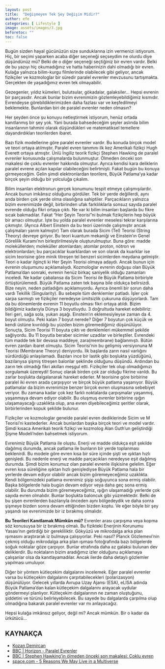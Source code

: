 ```yaml
---
layout: post
title:  "Değişmeyen Tek Şey Değişim Midir?"
author: efe
categories: [ Lifestyle ]
image: assets/images/3.jpg
beforetoc: ""
toc: false
---
```

Bugün sizden hayal gücünüzün size sunduklarına izin vermenizi istiyorum. Hiç, bir seçimi yaparken acaba diğer seçeneği seçseydim ne olurdu diye düşündünüz mü? Belki de o diğer seçeneği seçtiğiniz bir evren vardır. Belki de bu yazıyı hiç okumadığınız ve hatta haberinizin dahi olmadığı bir evren. Kulağa yalnızca bilim-kurgu filmlerinde olabilecek gibi geliyor, ancak fizikçiler ve kozmologlar bir süredir paralel evrenler mevzusunu tartışmakta. Gerçekten de yaşadığımız evren tek olmayabilir.

Gezegenler, yıldız kümeleri, bulutsular, gökadalar, galaksiler… Hepsi evrenin bir parçasıdır. Ancak bunlar bizim evrenimizin gözlemleyebildiğimiz kısmıdır. Evrendeyse görebildiklerimizden daha fazlası var ve keşfedilmeyi beklemekte. Bunlardan biri de paralel evrenler neden olmasın?

Her şeyden önce şu konuyu netleştirmek istiyorum, henüz ortada kanıtlanmış bir şey yok. Yani burada bahsedeceğim şeyler aslında bilim insanlarının tahmini olarak düşündükleri ve matematiksel temellere dayandırdıkları teorilerden ibaret. 

Bazı fizik modellerine göre paralel evrenler vardır. Bu konuda birçok model ve teori ortaya atılmıştır. Paralel evren tanımını ilk kez Amerikalı fizikçi Hugh Everett ortaya atmıştır. 
Ünlü İngiliz teorik fizikçi Stephen Hawking de paralel evrenler konusunda çalışmalarda bulunmuştur. Ölmeden önceki son makalesi de çoklu evrenler hakkında olmuştur. Ayrıca kendisi kara deliklerin paralel evrene açılan kapılar olabileceğini belirtmişti. Fakat bugün bu konuya girmeyeceğim. Gelin şimdi elektronlardan teorilere, Büyük Patlama’ya kadar birçok şeyin olduğu bir yolculuğa çıkalım.

Bilim insanları elektronun gerçek konumunu tespit etmeye çalışmışılardır. Ancak bunun imkânsız olduğunu gördüler. Tek bir yerde değillerdi, aynı anda birden çok yerde olma olasılığına sahiptiler. Parçacıkların yalnızca bizim evrenimizde değil, birbirinden ufak farklılıklarla sonsuz sayıda paralel evrende olduğu fikri ortaya çıktı. Ne var ki bilim insanları başlarda bu fikre sıcak bakmadılar. Fakat “Her Şeyin Teorisi”ni bulmak fizikçilerin hep büyük bir amacı olmuştur. İşte bu yolda paralel evrenler meselesi tekrar karşılarına çıkmıştır. (Ayrıca Albert Einstein da bu teori üzerinde çalışmıştır ancak çalışmaları yarım kalmıştır) 
Tam olarak burada Sicim (Tel) Teorisi (String Theory) devreye giriyor. Bu teori kuantum mekaniği ve Einstein’ın Genel Görelilik Kuramı’nın birleştirilmesiyle oluşturulmuştur. Buna göre: madde moleküllerden; moleküller atomlardan; atomlar proton, nötron ve elektronlardan; bu parçacıklar kuarklardan ve son olarak da kuarklar ise sicim teorisine göre minik titreşen tel benzeri sicimlerden meydana gelmiştir. Teori o kadar ilginçti ki Her Şeyin Teorisi olmaya adaydı. Ancak bunun için evrenin oluşumunu açıklamalıydı. Kozmologlar evrenin doğuşu olan Büyük Patlama’dan sonraki, evrenin henüz birkaç saniyelik olduğu zamanları inceledi. Ne kadar çabalansa da Sicim Teorisi ile Büyük Patlama birbiriyle örtüştürülemedi. Büyük Patlama zaten tek başına bile oldukça belirsizdi. Bize neyin, neden patladığını açıklamıyordu. Ayrıca önemli bir sorun daha vardı Tekillik (Singularity). Bu sebeple tüm denklemler patladı. İşler çok sarpa sarmıştı ve fizikçiler neredeyse ümitsizlik çukuruna düşüyorlardı. 
Tam da bu dönemlerde evrenin 11 boyutlu olması fikri ortaya atıldı. Bizim bildiğimiz kadarıyla Dünya 3 boyutluydu. 3 doğrultuda hareket edebiliriz: İleri geri, sağa sola, yukarı aşağı. Einstein’ın eklemesiyleyse zaman da 4. boyut olmuştu. Peki kalan 7 boyut nerede? Diğer 7 boyutun çok küçük ve kendi üstüne kıvrıldığı bu yüzden bizim göremediğimiz düşünülüyor. Sonuçta, Sicim Teorisi 11 boyuta çıktı ve denklemleri mükemmel şekilde sağlıyordu. Bu 11 boyutla beraber sicimler uzadılar ve birleştiler. Evrendeki tüm madde tek bir devasa maddeye, zara(membrane) bağlanmıştı. Bütün evren zardan ibaret olmuştu. Sicim Teorisi’nin bu gelişmiş versiyonuna M Teorisi (Membrane Theory) deniyordu. İlk başlarda zarın nasıl varlığını sürdürdüğü anlaşılamadı. Bazıları ince bir lastik gibi boşlukta yüzdüğünü, bazılarıysa şişmiş titreşen balonlar şeklinde olduğunu düşündü. Ardından bu zarın tek olmadığı fikri akılları meşgul etti. Fizikçiler tek olup olmadığımızı sorgulamak üzereydi! 
Sonuç olarak birden çok zar olduğu fikrine varıldı. Bu zarlar boşlukta dalgalanarak hareket ederler. M teorisine göre birbirine paralel iki evren arada çarpışıyor ve birçok büyük patlama yaşanıyor. Büyük patlamalar da bizim evrenimize benzer birçok evren oluşmasına sebebiyet veriyor. Bu zamana kadar çok kez farklı noktalarda çarpışmalar yaşanmış, yaşanmaya devam ediyor olabilir. Bu oluşmuş evrenler birbirine ışığın ulaşamayacağı uzaklıkta olup, ana evren diyebileceğimiz şeritler olarak, birbirlerinden kopuk şekilde bulunur.

Fizikçiler ve kozmologlar genelde paralel evren dediklerinde Sicim ve M Teorisi’ni kastederler. Ancak bunlardan başka birçok teori ve model vardır. Şimdi kısaca Amerikalı teorik fizikçi ve kozmolog Alan Guth’un geliştirdiği Şişme Modeli’nden bahsetmek istiyorum. 

Evrenimiz Büyük Patlama ile oluştu.  Enerji ve madde oldukça eşit şekilde dağılmış durumda, ancak patlama ile bunların bir yerde toplanması beklenirdi. Bu modele göre evren kısa bir süre içinde şişti ve ışıktan hızlı genişledi. Bu nedenle enerji ve madde parçacıkları neredeyse eşit dağılmış durumda. Şimdi bizim konumuz olan paralel evrenle ilişkisine gelelim.
Eğer evren kısa süreliğine ışıktan hızlı genişlediyse Büyük Patlama hala bir yerlerde devam ediyor olabilir ancak bizim göremeyeceğimiz uzaklıkta. Kendi bölgemizdeki patlama evrenimiz şişip soğuyunca sona ermiş olabilir. Başka bölgelerde hala bugün devam ediyor veya daha geç sona ermiş olabilir. Bu durumda bizim göremeyeceğimiz, ışığın ulaşamadığı yerlerde çok sayıda evren olmalıdır. Bunlar boşlukta baloncuk gibi yüzmektedir.
Belki de bu şişen evrenlerden bazılarıyla önceden aynı bölgedeydik ve daha sonra şişmeye bizden sonra devam ettiğinden bizden koptu. Ve eğer böyle bir şey yaşandı ise evrenimizde bir iz bırakmış olmalıdır.

**Bu Teorileri Kanıtlamak Mümkün mü?**
Evrenler arası çarpışma veya kopma söz konusuysa bir iz bırakmış olmalı. Bu fizikteki Enerjinin Korunumu Yasası’nın getirdiği bir gerekliliktir. Gökyüzü ve mikrodalga arka plan ışımasını araştırarak iz bulmaya çalışıyorlar. Peki nasıl? Planck Gözlemevi’nin çekmiş olduğu mikrodalga arka plan ışıması fotoğrafında bazı bölgelerde soğuk noktalar göze çarpıyor. Bunlar etrafında daha az galaksi bulunan dev deliklerdir. Bu noktaların bizim aradığımız izler olduğunu açıklamaya çalışanlar olsa da kanıtlayamadılar. Ancak ilerde daha detaylı gözlemler yapılması umuluyor.

Diğer bir yöntem kütleçekim dalgalarını incelemek. Eğer paralel evrenler varsa bu kütleçekim dalgalarını çarpıtabilecekleri (polarizasyon) düşünülüyor. Gelecek yıllarda Avrupa Uzay Ajansı (ESA), eLISA adında Büyük Patlama’dan kalan kütleçekim dalgalarını arayacak uydular göndermeyi planlıyor. Kütleçekim dalgalarının ne zaman oluştuğunu, şiddetini ve türünü belirleyebilecek. Bu sayede bu dalgalarda çarpılma olup olmadığına bakarak paralel evrenler var mı anlayacağız. 

Hepsi kulağa imkânsız geliyor, değil mi? Ancak mümkün. Bir o kadar da ürkütücü…

## KAYNAKÇA
- [Kozan Demircan](https://khosann.com/5-soruda-paralel-evrenler-evrende-kozmik-kopyalarimiz-alternatif-dunyalar-var-mi/)
- [BBC | Horizon - Paralel Evrenler](https://www.dailymotion.com/video/xssmny)
- [BBC | Stephen Hawking'in ölmeden önceki son makalesi: Çoklu evren](https://www.bbc.com/turkce/haberler-43979330)
- [space.com - 5 Reasons We May Live in a Multiverse](https://www.space.com/18811-multiple-universes-5-theories.html)
